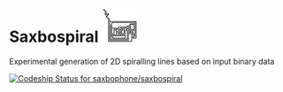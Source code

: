 # Saxbospiral ![saxbospiral](saxbospiral.png "saxbospiral")

Experimental generation of 2D spiralling lines based on input binary data

[ ![Codeship Status for saxbophone/saxbospiral](https://codeship.com/projects/7e8d6150-cec1-0133-492f-5ed74b30bb55/status?branch=develop)](https://codeship.com/projects/141058)
